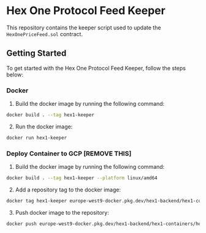 # Hex One Protocol Feed Keeper
This repository contains the keeper script used to update the `HexOnePriceFeed.sol` contract. 

## Getting Started
To get started with the Hex One Protocol Feed Keeper, follow the steps below:

### Docker
1. Build the docker image by running the following command:
```zsh
docker build . --tag hex1-keeper
```
2. Run the docker image:
```zsh
docker run hex1-keeper
```

### Deploy Container to GCP [REMOVE THIS]
1. Build the docker image by running the following command:
```zsh
docker build . --tag hex1-keeper --platform linux/amd64
```
2. Add a repository tag to the docker image:
```zsh
docker tag hex1-keeper europe-west9-docker.pkg.dev/hex1-backend/hex1-containers/hex1-keeper:x.x.x
```
3. Push docker image to the repository:
```zsh
docker push europe-west9-docker.pkg.dev/hex1-backend/hex1-containers/hex1-keeper:x.x.x
```